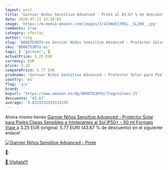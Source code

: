```yaml
---
layout: post
title: 'Garnier Niños Sensitive Advanced - Prote al 43.67 % de descuento'
date: 2020-07-21 14:20:03
image: 'https://m.media-amazon.com/images/I/41hWuE1TREL._SL200_.jpg'
comments: true
category: ofertas
author: ring
slug: 'B006TD3M7U-es Garnier Niños Sensitive Advanced - Protector Solar para...'
sku: 'B006TD3M7U-es'
tags: [ 'garnier', ]
actualPrice: 3.25 EUR
currency: EUR
price: 3.25
comparePrice: 5.77 EUR
prodname: 'Garnier Niños Sensitive Advanced - Protector Solar para Pieles Claras  Sensibles e Intolerantes al Sol  IP50+  - 50 ml  Formato Viaje '
country: 'es'
flag: '🇪🇸'
brand: ''
buyurl: 'https://www.amazon.es/dp/B006TD3M7U/?tag=tolees-21'
descuento: '43.67'
average: '3.8333333333333335'
---
```


Ahora mismo tienes [Garnier Niños Sensitive Advanced - Protector Solar para Pieles Claras  Sensibles e Intolerantes al Sol  IP50+  - 50 ml  Formato Viaje ](https://www.amazon.es/dp/B006TD3M7U/?tag=tolees-21) a 3.25 EUR (original: 5.77 EUR) (43.67 %  de descuento) en el siguiente enlace!

[![Garnier Niños Sensitive Advanced - Prote](https://m.media-amazon.com/images/I/41hWuE1TREL._SL200_.jpg)](https://www.amazon.es/dp/B006TD3M7U/?tag=tolees-21)

🔎:


[🛒 Visítala!!!](https://www.amazon.es/dp/B006TD3M7U/?tag=tolees-21)
